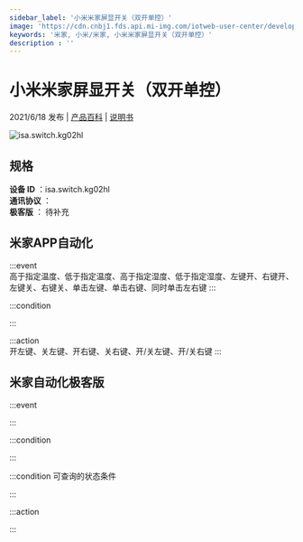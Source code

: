```yaml
---
sidebar_label: '小米米家屏显开关（双开单控）'
image: 'https://cdn.cnbj1.fds.api.mi-img.com/iotweb-user-center/developer_1680236898431s2hVZ5k9.png?GalaxyAccessKeyId=AKVGLQWBOVIRQ3XLEW&Expires=9223372036854775807&Signature=wn0Qkrnz2Uowbfw0tye+dBI6Y+U='
keywords: '米家, 小米/米家, 小米米家屏显开关（双开单控）'
description : ''
---
```

# 小米米家屏显开关（双开单控）

2021/6/18 发布 | [产品百科](https://home.mi.com/webapp/content/baike/product/index.html?model=isa.switch.kg02hl/) | [说明书](https://home.mi.com/views/introduction.html?model=isa.switch.kg02hl&region=cn)

![isa.switch.kg02hl](https://cdn.cnbj1.fds.api.mi-img.com/iotweb-user-center/developer_1680236898431s2hVZ5k9.png?GalaxyAccessKeyId=AKVGLQWBOVIRQ3XLEW&Expires=9223372036854775807&Signature=wn0Qkrnz2Uowbfw0tye+dBI6Y+U=)

## 规格  
> 
**设备 ID** ：isa.switch.kg02hl  
**通讯协议** ：  
**极客版**  ： 待补充 


## 米家APP自动化  

:::event  
高于指定温度、低于指定温度、高于指定湿度、低于指定湿度、左键开、右键开、左键关、右键关、单击左键、单击右键、同时单击左右键
:::

:::condition  

:::

:::action   
开左键、关左键、开右键、关右键、开/关左键、开/关右键
:::

## 米家自动化极客版  

:::event  

:::

:::condition  

:::

:::condition 可查询的状态条件  

:::

:::action  

:::

        
